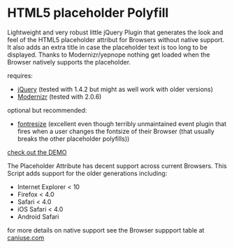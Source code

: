 HTML5 placeholder Polyfill
===========================

Lightweight and very robust little jQuery Plugin that generates the look and feel of the HTML5 placeholder attribut for Browsers without native support. It also adds an extra title in case the placeholder text is too long to be displayed.  Thanks to Modernizr/yepnope nothing get loaded when the Browser natively supports the placeholder.

requires:

* [jQuery](http://jquery.com/) (tested with 1.4.2 but might as well work with older versions)
* [Modernizr](http://www.modernizr.com/) (tested with 2.0.6)

optional but recommended:

* [fontresize](http://www.tomdeater.com/jquery/onfontresize/) (excellent even though terribly unmaintained event plugin that fires when a user changes the fontsize of their Browser (that usually breaks the other placeholder polyfills))

[check out the DEMO](http://blog.ginader.de/dev/jquery/HTML5-placeholder-polyfill/)

The Placeholder Attribute has decent support across current Browsers. This Script adds support for the older generations including:

* Internet Explorer < 10
* Firefox < 4.0
* Safari < 4.0
* iOS Safari < 4.0
* Android Safari

for more details on native support see the Browser suppport table at [caniuse.com](http://caniuse.com/#search=placeholder)